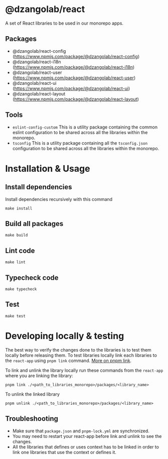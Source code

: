 # @dzangolab/react
A set of React libraries to be used in our monorepo apps.

## Packages
  - @dzangolab/react-config (https://www.npmjs.com/package/@dzangolab/react-config)
  - @dzangolab/react-i18n (https://www.npmjs.com/package/@dzangolab/react-i18n)
  - @dzangolab/react-user (https://www.npmjs.com/package/@dzangolab/react-user)
  - @dzangolab/react-ui (https://www.npmjs.com/package/@dzangolab/react-ui)
  - @dzangolab/react-layout (https://www.npmjs.com/package/@dzangolab/react-layout)

## Tools
  - `eslint-config-custom` This is a utility package containing the common eslint configuration to be shared across all the libraries within the monorepo.
  - `tsconfig` This is a utility package containing all the `tsconfig.json` configuration to be shared across all the libraries within the monorepo.

# Installation & Usage
## Install dependencies
Install dependencies recursively with this command
```
make install
```

## Build all packages
```
make build
```

## Lint code
```
make lint
```

## Typecheck code
```
make typecheck
```

## Test
```
make test
```

# Developing locally & testing
The best way to verify the changes done to the libraries is to test them locally before releasing them. To test libraries locally link each libraries to the `react-app` using `pnpm link` command. [More on pnpm link](https://pnpm.io/cli/link).

To link and unlink the library locally run these commands from the `react-app` where you are linking the library:
```
pnpm link ./<path_to_libraries_monorepo>/packages/<library_name>
```

To unlink the linked library
```
pnpm unlink ./<path_to_libraries_monorepo>/packages/<library_name>
```
## Troubleshooting
  - Make sure that `package.json` and `pnpm-lock.yml` are synchronized.
  - You may need to restart your react-app before link and unlink to see the changes.
  - All the libraries that defines or uses context has to be linked in order to link one libraries that use the context or defines it.
